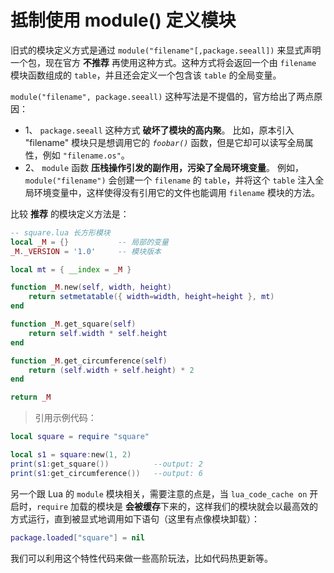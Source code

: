 # 抵制使用 module() 定义模块

旧式的模块定义方式是通过 `module("filename"[,package.seeall])` 来显式声明一个包，现在官方 **不推荐** 再使用这种方式。这种方式将会返回一个由 `filename` 模块函数组成的 `table`，并且还会定义一个包含该 `table` 的全局变量。

`module("filename", package.seeall)` 这种写法是不提倡的，官方给出了两点原因：

- 1、 `package.seeall` 这种方式 **破坏了模块的高内聚**。
比如，原本引入 "filename" 模块只是想调用它的 *`foobar()`* 函数，但是它却可以读写全局属性，例如 `"filename.os"`。
- 2、 `module` 函数 **压栈操作引发的副作用，污染了全局环境变量**。
例如， `module("filename")` 会创建一个 `filename` 的 `table`，并将这个 `table` 注入全局环境变量中，这样使得没有引用它的文件也能调用 `filename` 模块的方法。

比较 **推荐** 的模块定义方法是：

```lua
-- square.lua 长方形模块
local _M = {}           -- 局部的变量
_M._VERSION = '1.0'     -- 模块版本

local mt = { __index = _M }

function _M.new(self, width, height)
    return setmetatable({ width=width, height=height }, mt)
end

function _M.get_square(self)
    return self.width * self.height
end

function _M.get_circumference(self)
    return (self.width + self.height) * 2
end

return _M
```

> 引用示例代码：

```lua
local square = require "square"

local s1 = square:new(1, 2)
print(s1:get_square())          --output: 2
print(s1:get_circumference())   --output: 6
```

另一个跟 Lua 的 `module` 模块相关，需要注意的点是，当 `lua_code_cache on` 开启时，`require` 加载的模块是 **会被缓存**下来的，这样我们的模块就会以最高效的方式运行，直到被显式地调用如下语句（这里有点像模块卸载）：

```lua
package.loaded["square"] = nil
```

我们可以利用这个特性代码来做一些高阶玩法，比如代码热更新等。
